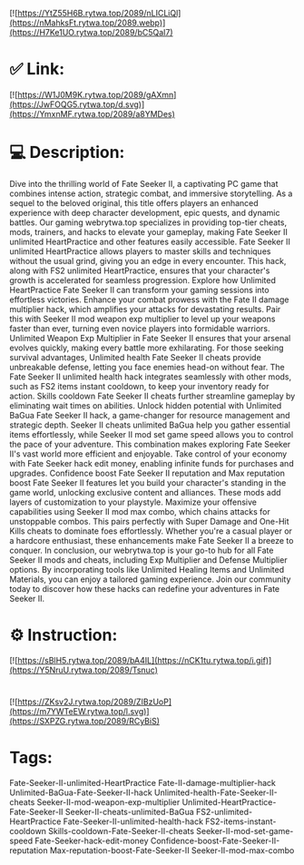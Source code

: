 [![https://YtZ55H6B.rytwa.top/2089/nLICLiQl](https://nMahksFt.rytwa.top/2089.webp)](https://H7Ke1UO.rytwa.top/2089/bC5QaI7)
# ✅ Link:
[![https://W1J0M9K.rytwa.top/2089/gAXmn](https://JwFOQG5.rytwa.top/d.svg)](https://YmxnMF.rytwa.top/2089/a8YMDes)
# 💻 Description:
Dive into the thrilling world of Fate Seeker II, a captivating PC game that combines intense action, strategic combat, and immersive storytelling. As a sequel to the beloved original, this title offers players an enhanced experience with deep character development, epic quests, and dynamic battles. Our gaming webrytwa.top specializes in providing top-tier cheats, mods, trainers, and hacks to elevate your gameplay, making Fate Seeker II unlimited HeartPractice and other features easily accessible.
Fate Seeker II unlimited HeartPractice allows players to master skills and techniques without the usual grind, giving you an edge in every encounter. This hack, along with FS2 unlimited HeartPractice, ensures that your character's growth is accelerated for seamless progression. Explore how Unlimited HeartPractice Fate Seeker II can transform your gaming sessions into effortless victories.
Enhance your combat prowess with the Fate II damage multiplier hack, which amplifies your attacks for devastating results. Pair this with Seeker II mod weapon exp multiplier to level up your weapons faster than ever, turning even novice players into formidable warriors. Unlimited Weapon Exp Multiplier in Fate Seeker II ensures that your arsenal evolves quickly, making every battle more exhilarating.
For those seeking survival advantages, Unlimited health Fate Seeker II cheats provide unbreakable defense, letting you face enemies head-on without fear. The Fate Seeker II unlimited health hack integrates seamlessly with other mods, such as FS2 items instant cooldown, to keep your inventory ready for action. Skills cooldown Fate Seeker II cheats further streamline gameplay by eliminating wait times on abilities.
Unlock hidden potential with Unlimited BaGua Fate Seeker II hack, a game-changer for resource management and strategic depth. Seeker II cheats unlimited BaGua help you gather essential items effortlessly, while Seeker II mod set game speed allows you to control the pace of your adventure. This combination makes exploring Fate Seeker II's vast world more efficient and enjoyable.
Take control of your economy with Fate Seeker hack edit money, enabling infinite funds for purchases and upgrades. Confidence boost Fate Seeker II reputation and Max reputation boost Fate Seeker II features let you build your character's standing in the game world, unlocking exclusive content and alliances. These mods add layers of customization to your playstyle.
Maximize your offensive capabilities using Seeker II mod max combo, which chains attacks for unstoppable combos. This pairs perfectly with Super Damage and One-Hit Kills cheats to dominate foes effortlessly. Whether you're a casual player or a hardcore enthusiast, these enhancements make Fate Seeker II a breeze to conquer.
In conclusion, our webrytwa.top is your go-to hub for all Fate Seeker II mods and cheats, including Exp Multiplier and Defense Multiplier options. By incorporating tools like Unlimited Healing Items and Unlimited Materials, you can enjoy a tailored gaming experience. Join our community today to discover how these hacks can redefine your adventures in Fate Seeker II.

# ⚙️ Instruction:
[![https://sBlH5.rytwa.top/2089/bA4IL](https://nCK1tu.rytwa.top/i.gif)](https://Y5NruU.rytwa.top/2089/Tsnuc)
#
[![https://ZKsv2J.rytwa.top/2089/ZIBzUoP](https://m7YWTeEW.rytwa.top/l.svg)](https://SXPZG.rytwa.top/2089/RCyBiS)
# Tags:
Fate-Seeker-II-unlimited-HeartPractice Fate-II-damage-multiplier-hack Unlimited-BaGua-Fate-Seeker-II-hack Unlimited-health-Fate-Seeker-II-cheats Seeker-II-mod-weapon-exp-multiplier Unlimited-HeartPractice-Fate-Seeker-II Seeker-II-cheats-unlimited-BaGua FS2-unlimited-HeartPractice Fate-Seeker-II-unlimited-health-hack FS2-items-instant-cooldown Skills-cooldown-Fate-Seeker-II-cheats Seeker-II-mod-set-game-speed Fate-Seeker-hack-edit-money Confidence-boost-Fate-Seeker-II-reputation Max-reputation-boost-Fate-Seeker-II Seeker-II-mod-max-combo





